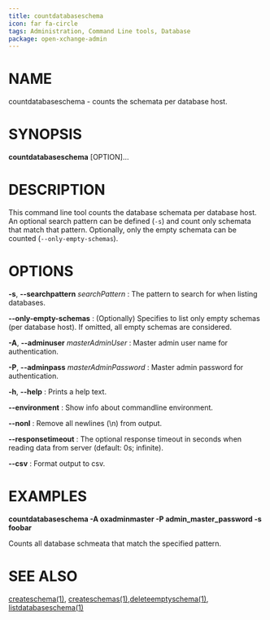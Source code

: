 ```yaml
---
title: countdatabaseschema
icon: far fa-circle
tags: Administration, Command Line tools, Database
package: open-xchange-admin
---
```


# NAME

countdatabaseschema - counts the schemata per database host.

# SYNOPSIS

**countdatabaseschema** [OPTION]...

# DESCRIPTION

This command line tool counts the database schemata per database host. An optional search pattern can be defined (`-s`) and count only schemata that match that pattern. Optionally, only the empty schemata can be counted (`--only-empty-schemas`).

# OPTIONS

**-s**, **--searchpattern** *searchPattern*
: The pattern to search for when listing databases.

**--only-empty-schemas**
: (Optionally) Specifies to list only empty schemas (per database host). If omitted, all empty schemas are considered.

**-A**, **--adminuser** *masterAdminUser*
: Master admin user name for authentication.

**-P**, **--adminpass** *masterAdminPassword*
: Master admin password for authentication.

**-h**, **--help**
: Prints a help text.

**--environment**
: Show info about commandline environment.

**--nonl**
: Remove all newlines (\\n) from output.

**--responsetimeout**
: The optional response timeout in seconds when reading data from server (default: 0s; infinite).

**--csv**
: Format output to csv.

# EXAMPLES

**countdatabaseschema -A oxadminmaster -P admin_master_password -s foobar**

Counts all database schmeata that match the specified pattern.

# SEE ALSO

[createschema(1)](createschema), [createschemas(1)](createschemas),[deleteemptyschema(1)](deleteemptyschema), [listdatabaseschema(1)](listdatabaseschema)

